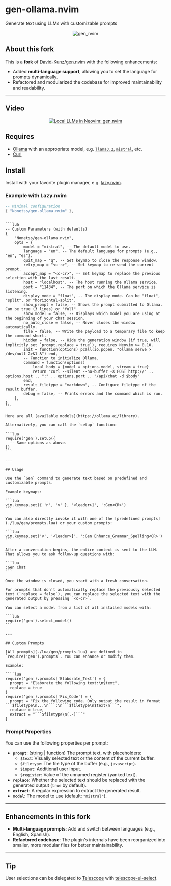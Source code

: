 # gen-ollama.nvim

Generate text using LLMs with customizable prompts

<div align="center">

![gen_nvim](https://github.com/David-Kunz/gen.nvim/assets/1009936/79f17157-9327-484a-811b-2d71ceb8fbe3)

</div>

## About this fork

This is a **fork** of [David-Kunz/gen.nvim](https://github.com/David-Kunz/gen.nvim) with the following enhancements:

- Added **multi-language support**, allowing you to set the language for prompts dynamically.
- Refactored and modularized the codebase for improved maintainability and readability.

---

## Video

<div align="center">

[![Local LLMs in Neovim: gen.nvim](https://user-images.githubusercontent.com/1009936/273126287-7b5f2b40-c678-47c5-8f21-edf9516f6034.jpg)](https://youtu.be/FIZt7MinpMY?si=KChSuJJDyrcTdYiM)

</div>

## Requires

- [Ollama](https://ollama.ai/) with an appropriate model, e.g. [`llama3.2`](https://ollama.com/library/llama3.2), [`mistral`](https://ollama.ai/library/mistral), etc.
- [Curl](https://curl.se/)

## Install

Install with your favorite plugin manager, e.g. [lazy.nvim](https://github.com/folke/lazy.nvim).

### Example with Lazy.nvim

```lua
-- Minimal configuration
{ "Nonetss/gen-ollama.nvim" },
```

`````

```lua
-- Custom Parameters (with defaults)
{
    "Nonetss/gen-ollama.nvim",
    opts = {
        model = "mistral", -- The default model to use.
        language = "en", -- The default language for prompts (e.g., "en", "es").
        quit_map = "q", -- Set keymap to close the response window.
        retry_map = "<c-r>", -- Set keymap to re-send the current prompt.
        accept_map = "<c-cr>", -- Set keymap to replace the previous selection with the last result.
        host = "localhost", -- The host running the Ollama service.
        port = "11434", -- The port on which the Ollama service is listening.
        display_mode = "float", -- The display mode. Can be "float", "split", or "horizontal-split".
        show_prompt = false, -- Shows the prompt submitted to Ollama. Can be true (3 lines) or "full".
        show_model = false, -- Displays which model you are using at the beginning of your chat session.
        no_auto_close = false, -- Never closes the window automatically.
        file = false, -- Write the payload to a temporary file to keep the command short.
        hidden = false, -- Hide the generation window (if true, will implicitly set `prompt.replace = true`), requires Neovim >= 0.10.
        init = function(options) pcall(io.popen, "ollama serve > /dev/null 2>&1 &") end,
        -- Function to initialize Ollama.
        command = function(options)
            local body = {model = options.model, stream = true}
            return "curl --silent --no-buffer -X POST http://" .. options.host .. ":" .. options.port .. "/api/chat -d $body"
        end,
        result_filetype = "markdown", -- Configure filetype of the result buffer.
        debug = false, -- Prints errors and the command which is run.
    },
},
```

Here are all [available models](https://ollama.ai/library).

Alternatively, you can call the `setup` function:

```lua
require('gen').setup({
  -- Same options as above.
})
```

---

## Usage

Use the `Gen` command to generate text based on predefined and customizable prompts.

Example keymaps:

```lua
vim.keymap.set({ 'n', 'v' }, '<leader>]', ':Gen<CR>')
```

You can also directly invoke it with one of the [predefined prompts](./lua/gen/prompts.lua) or your custom prompts:

```lua
vim.keymap.set('v', '<leader>]', ':Gen Enhance_Grammar_Spelling<CR>')
```

After a conversation begins, the entire context is sent to the LLM. That allows you to ask follow-up questions with:

```lua
:Gen Chat
```

Once the window is closed, you start with a fresh conversation.

For prompts that don't automatically replace the previously selected text (`replace = false`), you can replace the selected text with the generated output by pressing `<c-cr>`.

You can select a model from a list of all installed models with:

```lua
require('gen').select_model()
```

---

## Custom Prompts

[All prompts](./lua/gen/prompts.lua) are defined in `require('gen').prompts`. You can enhance or modify them.

Example:

````lua
require('gen').prompts['Elaborate_Text'] = {
  prompt = "Elaborate the following text:\n$text",
  replace = true
}
require('gen').prompts['Fix_Code'] = {
  prompt = "Fix the following code. Only output the result in format ```$filetype\n...\n```:\n```$filetype\n$text\n```",
  replace = true,
  extract = "```$filetype\n(.-)```"
}
`````

### Prompt Properties

You can use the following properties per prompt:

- **`prompt`**: (string | function) The prompt text, with placeholders:
  - `$text`: Visually selected text or the content of the current buffer.
  - `$filetype`: The file type of the buffer (e.g., `javascript`).
  - `$input`: Additional user input.
  - `$register`: Value of the unnamed register (yanked text).
- **`replace`**: Whether the selected text should be replaced with the generated output (`true` by default).
- **`extract`**: A regular expression to extract the generated result.
- **`model`**: The model to use (default: `"mistral"`).

---

## Enhancements in this fork

- **Multi-language prompts**: Add and switch between languages (e.g., English, Spanish).
- **Refactored codebase**: The plugin's internals have been reorganized into smaller, more modular files for better maintainability.

---

## Tip

User selections can be delegated to [Telescope](https://github.com/nvim-telescope/telescope.nvim) with [telescope-ui-select](https://github.com/nvim-telescope/telescope-ui-select.nvim).
